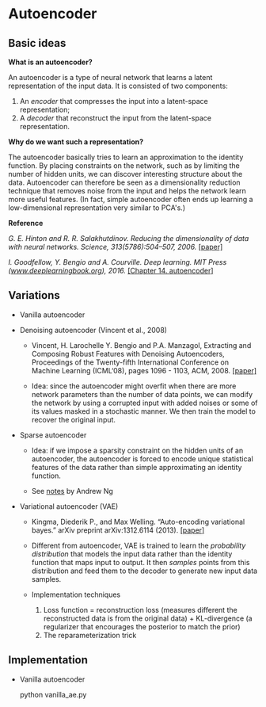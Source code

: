 Autoencoder
============

Basic ideas
-----------

**What is an autoencoder?**

An autoencoder is a type of neural network that learns a latent representation of the input data.
It is consisted of two components:

1. An *encoder* that compresses the input into a latent-space representation;
2. A *decoder* that reconstruct the input from the latent-space representation.

**Why do we want such a representation?**

The autoencoder basically tries to learn an approximation to the identity function.
By placing constraints on the network, such as by limiting the number of hidden units,
we can discover interesting structure about the data.
Autoencoder can therefore be seen as a dimensionality reduction technique that removes
noise from the input and helps the network learn more useful features.
(In fact, simple autoencoder often ends up learning a low-dimensional representation very
similar to PCA's.)

**Reference**

*G. E. Hinton and R. R. Salakhutdinov. Reducing the dimensionality of data with neural networks. Science,
313(5786):504–507, 2006.* [[paper]](https://www.cs.toronto.edu/~hinton/science.pdf)

*I. Goodfellow, Y. Bengio and A. Courville. Deep learning.
MIT Press (www.deeplearningbook.org), 2016.* [[Chapter 14. autoencoder]](https://www.deeplearningbook.org/contents/autoencoders.html)

Variations
----------

* Vanilla autoencoder

* Denoising autoencoder (Vincent et al., 2008)
  * Vincent, H. Larochelle Y. Bengio and P.A. Manzagol, Extracting and Composing Robust Features with Denoising Autoencoders,
  Proceedings of the Twenty-fifth International Conference on Machine Learning (ICML‘08), pages 1096 - 1103, ACM, 2008.
  [[paper]](http://www.cs.toronto.edu/~larocheh/publications/icml-2008-denoising-autoencoders.pdf)
  
  * Idea: since the autoencoder might overfit when there are more network parameters than the number of data points,
  we can modify the network by using a corrupted input with added noises or some of its values masked in a stochastic manner.
  We then train the model to recover the original input.
  
* Sparse autoencoder
  * Idea: if we impose a sparsity constraint on the hidden units of an autoencoder,
  the autoencoder is forced to encode unique statistical features of the data rather than simple
   approximating an identity function.
   
  * See [notes](https://web.stanford.edu/class/cs294a/sparseAutoencoder.pdf) by Andrew Ng

* Variational autoencoder (VAE)

  * Kingma, Diederik P., and Max Welling. “Auto-encoding variational bayes.” arXiv preprint arXiv:1312.6114 (2013).
  [[paper]](http://www.cs.columbia.edu/~blei/seminar/2016_discrete_data/readings/KingmaWelling2013.pdf)
  
  * Different from autoencoder, VAE is trained to learn the *probability distribution* that models
  the input data rather than the identity function that maps input to output. It then *samples* points from
  this distribution and feed them to the decoder to generate new input data samples.
  
  * Implementation techniques
    1. Loss function = reconstruction loss (measures different the reconstructed data is from the original data)
       \+ KL-divergence (a regularizer that encourages the posterior to match the prior)
    2. The reparameterization trick

Implementation
--------------

* Vanilla autoencoder

    python vanilla_ae.py